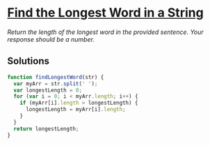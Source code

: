 # [Find the Longest Word in a String](http://www.freecodecamp.com/challenges/find-the-longest-word-in-a-string)

*Return the length of the longest word in the provided sentence. Your response should be a number.*

## Solutions

```javascript
function findLongestWord(str) {
  var myArr = str.split(' ');
  var longestLength = 0;
  for (var i = 0; i < myArr.length; i++) {
    if (myArr[i].length > longestLength) {
      longestLength = myArr[i].length;
    }
  }
  return longestLength;
}

```
